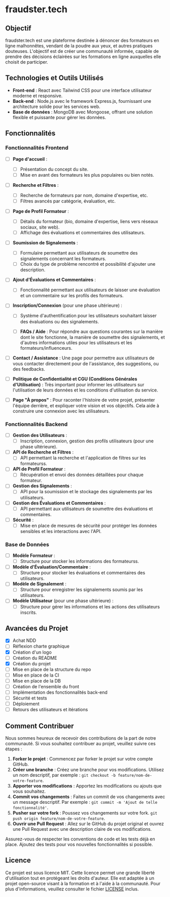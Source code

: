 # fraudster.tech

## Objectif

fraudster.tech est une plateforme destinée à dénoncer des formateurs en ligne malhonnêtes, vendant de la poudre aux yeux, et autres pratiques douteuses. L'objectif est de créer une communauté informée, capable de prendre des décisions éclairées sur les formations en ligne auxquelles elle choisit de participer.

## Technologies et Outils Utilisés

- **Front-end** : React avec Tailwind CSS pour une interface utilisateur moderne et responsive.
- **Back-end** : Node.js avec le framework Express.js, fournissant une architecture solide pour les services web.
- **Base de données** : MongoDB avec Mongoose, offrant une solution flexible et puissante pour gérer les données.

## Fonctionnalités

### Fonctionnalités Frontend

- [ ] **Page d'accueil** :
  - [ ] Présentation du concept du site.
  - [ ] Mise en avant des formateurs les plus populaires ou bien notés.

- [ ] **Recherche et Filtres** :
  - [ ] Recherche de formateurs par nom, domaine d'expertise, etc.
  - [ ] Filtres avancés par catégorie, évaluation, etc.

- [ ] **Page de Profil Formateur** :
  - [ ] Détails du formateur (bio, domaine d'expertise, liens vers réseaux sociaux, site web).
  - [ ] Affichage des évaluations et commentaires des utilisateurs.

- [ ] **Soumission de Signalements** :
  - [ ] Formulaire permettant aux utilisateurs de soumettre des signalements concernant les formateurs.
  - [ ] Choix du type de problème rencontré et possibilité d'ajouter une description.

- [ ] **Ajout d'Évaluations et Commentaires** :
  - [ ] Fonctionnalité permettant aux utilisateurs de laisser une évaluation et un commentaire sur les profils des formateurs.

- [ ] **Inscription/Connexion** (pour une phase ultérieure) :
  - [ ] Système d'authentification pour les utilisateurs souhaitant laisser des évaluations ou des signalements.

  - [ ] **FAQs / Aide** : Pour répondre aux questions courantes sur la manière dont le site fonctionne, la manière de soumettre des signalements, et d'autres informations utiles pour les utilisateurs et les formateurs/influenceurs.

- [ ] **Contact / Assistance** : Une page pour permettre aux utilisateurs de vous contacter directement pour de l'assistance, des suggestions, ou des feedbacks.

- [ ] **Politique de Confidentialité et CGU (Conditions Générales d'Utilisation)** : Très important pour informer les utilisateurs sur l'utilisation de leurs données et les conditions d'utilisation du service.

- [ ] **Page "À propos"** : Pour raconter l'histoire de votre projet, présenter l'équipe derrière, et expliquer votre vision et vos objectifs. Cela aide à construire une connexion avec les utilisateurs.

### Fonctionnalités Backend

- [ ] **Gestion des Utilisateurs** :
  - [ ] Inscription, connexion, gestion des profils utilisateurs (pour une phase ultérieure).

- [ ] **API de Recherche et Filtres** :
  - [ ] API permettant la recherche et l'application de filtres sur les formateurss.

- [ ] **API de Profil Formateur** :
  - [ ] Récupération et envoi des données détaillées pour chaque formateur.

- [ ] **Gestion des Signalements** :
  - [ ] API pour la soumission et le stockage des signalements par les utilisateurs.

- [ ] **Gestion des Évaluations et Commentaires** :
  - [ ] API permettant aux utilisateurs de soumettre des évaluations et commentaires.

- [ ] **Sécurité** :
  - [ ] Mise en place de mesures de sécurité pour protéger les données sensibles et les interactions avec l'API.

### Base de Données

- [ ] **Modèle Formateur** :
  - [ ] Structure pour stocker les informations des formateurss.

- [ ] **Modèle d'Évaluation/Commentaire** :
  - [ ] Structure pour stocker les évaluations et commentaires des utilisateurs.

- [ ] **Modèle de Signalement** :
  - [ ] Structure pour enregistrer les signalements soumis par les utilisateurs.

- [ ] **Modèle Utilisateur** (pour une phase ultérieure) :
  - [ ] Structure pour gérer les informations et les actions des utilisateurs inscrits.

## Avancées du Projet

- [x] Achat NDD
- [ ] Réflexion charte graphique
- [x] Création d'un logo
- [ ] Création du README
- [x] Création du projet
- [ ] Mise en place de la structure du repo
- [ ] Mise en place de la CI
- [ ] Mise en place de la DB
- [ ] Création de l'ensemble du front
- [ ] Implémentation des fonctionnalités back-end
- [ ] Sécurité et tests
- [ ] Déploiement
- [ ] Retours des utilisateurs et itérations

## Comment Contribuer

Nous sommes heureux de recevoir des contributions de la part de notre communauté. Si vous souhaitez contribuer au projet, veuillez suivre ces étapes :

1. **Forker le projet** : Commencez par forker le projet sur votre compte GitHub.
2. **Créer une branche** : Créez une branche pour vos modifications. Utilisez un nom descriptif, par exemple : `git checkout -b feature/nom-de-votre-feature`.
3. **Apporter vos modifications** : Apportez les modifications ou ajouts que vous souhaitez.
4. **Commit vos changements** : Faites un commit de vos changements avec un message descriptif. Par exemple : `git commit -m 'Ajout de telle fonctionnalité'`.
5. **Pusher sur votre fork** : Poussez vos changements sur votre fork. `git push origin feature/nom-de-votre-feature`.
6. **Ouvrir une Pull Request** : Allez sur le GitHub du projet original et ouvrez une Pull Request avec une description claire de vos modifications.

Assurez-vous de respecter les conventions de code et les tests déjà en place. Ajoutez des tests pour vos nouvelles fonctionnalités si possible.

## Licence

Ce projet est sous licence MIT. Cette licence permet une grande liberté d'utilisation tout en protégeant les droits d'auteur. Elle est adaptée à un projet open-source visant à la formation et à l'aide à la communauté. Pour plus d'informations, veuillez consulter le fichier [LICENSE](LICENSE) inclus.
